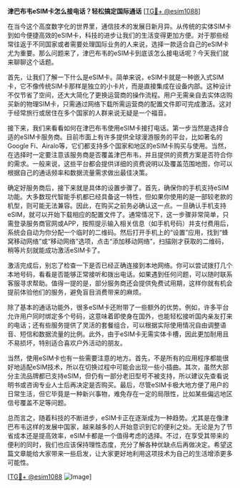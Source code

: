 **津巴布韦eSIM卡怎么接电话？轻松搞定国际通话** [[TG💪+ @esim1088](https://t.me/s/esim1088)]

在当今这个高度数字化的世界里，通信技术的发展日新月异。从传统的实体SIM卡到如今便捷高效的eSIM卡，科技的进步让我们的生活变得更加方便。对于那些经常往返于不同国家或者需要处理国际业务的人来说，选择一款适合自己的eSIM卡尤为重要。那么问题来了，津巴布韦的eSIM卡到底该怎么接电话呢？今天我们就来聊聊这个话题。

首先，让我们了解一下什么是eSIM卡。简单来说，eSIM卡就是一种嵌入式SIM卡，它不像传统SIM卡那样是独立的小卡片，而是直接集成在设备内部。这种设计不仅节省了空间，还大大简化了更换运营商的操作流程。用户无需亲自去实体店购买新的物理SIM卡，只需通过网络下载所需运营商的配置文件即可完成激活。这对于经常旅行或居住在多个国家的人群来说无疑是一个福音。

接下来，我们来看看如何在津巴布韦使用eSIM卡接打电话。第一步当然是选择合适的eSIM卡服务商。目前市面上有许多提供全球漫游服务的平台，比如著名的Google Fi、Airalo等，它们都支持多个国家和地区的eSIM卡购买与使用。当然，在选择时一定要注意该服务商是否覆盖津巴布韦，并且提供的资费方案是否符合你的需求。一般来说，这些平台都会提供详细的资费说明以及覆盖范围地图，你可以根据自己的通话频率和数据流量需求做出最佳决策。

确定好服务商后，接下来就是具体的设置步骤了。首先，确保你的手机支持eSIM功能。大多数现代智能手机都已经具备这一特性，但如果你使用的是一部较老款的机型，则可能无法兼容。因此，在购买之前务必确认这一点。一旦确认手机支持eSIM，就可以开始下载相应的配置文件了。通常情况下，这一步骤非常简单，只需登录服务商官网或APP，按照提示输入相关信息（如手机号码）并支付费用后，系统会自动为你分配一个临时的二维码。然后打开手机上的“设置”应用，找到“蜂窝移动网络”或“移动网络”选项，点击“添加移动网络”，扫描刚才获取的二维码，稍等片刻就能成功激活eSIM卡了。

激活完成后，别忘了检查一下是否已经正确连接到本地网络。你可以尝试拨打几个本地号码，看看是否能够正常接听和拨出电话。如果遇到任何问题，可以随时联系客服寻求帮助。值得一提的是，部分服务商还会提供免费试用期，这样你就有机会提前体验他们的服务，避免盲目消费带来的麻烦。

除了基本的通话功能外，很多eSIM卡还附带了一些额外的优势。例如，许多平台允许用户同时绑定多个号码，这意味着即使身在国外，也能轻松接听国内亲友打来的电话；还有些服务提供了灵活的套餐组合，可以根据实际使用情况自由调整语音、短信和数据流量的比例。此外，由于eSIM卡无需实体卡槽，因此更加耐用且不易损坏，特别适合喜欢户外活动的朋友。

当然，使用eSIM卡也有一些需要注意的地方。首先，不是所有的应用程序都能很好地适配eSIM技术，所以在切换过程中可能会出现一些小插曲。其次，虽然大部分主流品牌都已支持eSIM，但仍有一部分老旧型号不被支持，所以建议先查看说明书或咨询专业人士后再决定是否购买。最后，尽管eSIM卡极大地方便了用户的日常生活，但它毕竟是一种新兴事物，难免存在一定的局限性，比如某些偏远地区信号覆盖不足等问题。

总而言之，随着科技的不断进步，eSIM卡正在逐渐成为一种趋势。尤其是在像津巴布韦这样的发展中国家，越来越多的人开始意识到它的便利之处。无论是为了节省成本还是提高效率，eSIM卡都是一个值得考虑的选择。不过，在享受其带来的便利的同时，我们也应该保持理性态度，充分了解各种优缺点后再做决定。希望这篇文章能给大家带来一些启发，让大家更好地利用这项技术为自己的生活增添更多可能性。

[[TG💪+ @esim1088](https://t.me/s/esim1088) ![Image](https://i.postimg.cc/4NQfJmqS/Snipaste-2025-05-13-00-14-12.png)]